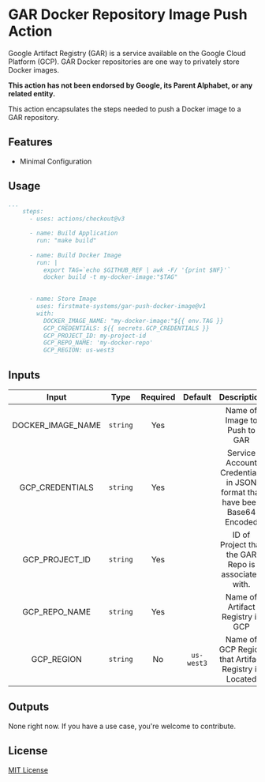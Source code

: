 # GAR Docker Repository Image Push Action

Google Artifact Registry (GAR) is a service available on the Google Cloud Platform (GCP). GAR Docker repositories are
one way to privately store Docker images.

**This action has not been endorsed by Google, its Parent Alphabet, or any related entity.**

This action encapsulates the steps needed to push a Docker image to a GAR repository.

## Features
- Minimal Configuration

## Usage

```yaml
...
    steps:
      - uses: actions/checkout@v3

      - name: Build Application
        run: "make build"
        
      - name: Build Docker Image
        run: |
          export TAG=`echo $GITHUB_REF | awk -F/ '{print $NF}'`
          docker build -t my-docker-image:"$TAG"
          

      - name: Store Image
        uses: firstmate-systems/gar-push-docker-image@v1
        with:
          DOCKER_IMAGE_NAME: "my-docker-image:"${{ env.TAG }}
          GCP_CREDENTIALS: ${{ secrets.GCP_CREDENTIALS }}
          GCP_PROJECT_ID: my-project-id
          GCP_REPO_NAME: 'my-docker-repo'
          GCP_REGION: us-west3
```

## Inputs

|       Input       |   Type   | Required |   Default   |                               Description                                |
|:-----------------:|:--------:|:--------:|:-----------:|:------------------------------------------------------------------------:|
 | DOCKER_IMAGE_NAME | `string` |   Yes    |             |                       Name of Image to Push to GAR                       |
|  GCP_CREDENTIALS  | `string` |   Yes    |             | Service Account Credentials in JSON format that have been Base64 Encoded |
|  GCP_PROJECT_ID   | `string` |   Yes    |             |           ID of Project that the GAR Repo is associated with.            |
|   GCP_REPO_NAME   | `string` |   Yes    |             |                     Name of Artifact Registry in GCP                     |
|    GCP_REGION     | `string` |    No    | `us-west3`  |           Name of GCP Region that Artifact Registry is Located           |

## Outputs

None right now. If you have a use case, you're welcome to contribute.

## License
[MIT License](LICENSE)